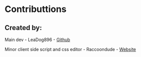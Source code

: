 # Contributtions

## Created by:

Main dev - LeaDog896 - [Github](https://github.com/LeoDog896)

Minor client side script and css editor - Raccoondude - [Website](https://raccoondude.com)